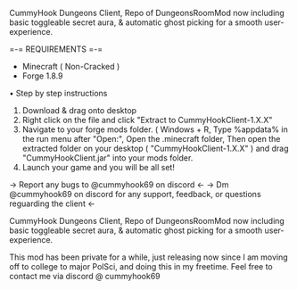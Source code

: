 CummyHook Dungeons Client, Repo of DungeonsRoomMod now including basic toggleable secret aura, & automatic ghost picking for a smooth user-experience.



=-= REQUIREMENTS =-=
- Minecraft ( Non-Cracked )
- Forge 1.8.9

• Step by step instructions 

1. Download & drag onto desktop
2. Right click on the file and click "Extract to CummyHookClient-1.X.X"
3. Navigate to your forge mods folder.
             ( Windows + R, Type %appdata% in the run menu after "Open:", Open the .minecraft folder, Then open the extracted
             folder on your desktop ( "CummyHookClient-1.X.X" ) and drag "CummyHookClient.jar" into your mods folder.
4. Launch your game and you will be all set!


-> Report any bugs to @cummyhook69 on discord <- 
-> Dm @cummyhook69 on discord for any support, feedback, or questions reguarding the client <- 


CummyHook Dungeons Client, Repo of DungeonsRoomMod now including basic toggleable secret aura, & automatic ghost picking for a smooth user-experience.

This mod has been private for a while, just releasing now since I am moving off to college to major PolSci, and doing this in my freetime. 
Feel free to contact me via discord @ cummyhook69

